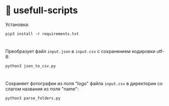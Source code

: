 # 🧰 usefull-scripts

Установка:
```
pip3 install -r requirements.txt
```
#
Преобразует файл <code>input.json</code> в <code>input.csv</code> с сохранением кодировки utf-8:
```
python3 json_to_csv.py
```
#
Сохраняет фотографии из поля "logo" файла <code>input.csv</code> в директории со слагом названия из поля "name":
```
python3 parse_folders.py
```
